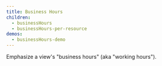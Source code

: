 ```yaml
---
title: Business Hours
children:
  - businessHours
  - businessHours-per-resource
demos:
  - businessHours-demo
---
```


Emphasize a view's "business hours" (aka "working hours").

